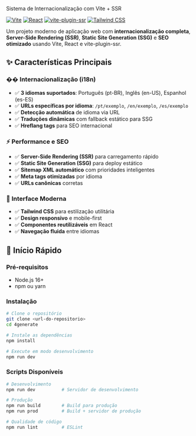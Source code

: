 Sistema de Internacionalização com Vite + SSR

[![Vite](https://img.shields.io/badge/Vite-4.5.14-646CFF?style=flat-square&logo=vite)](https://vitejs.dev/)
[![React](https://img.shields.io/badge/React-18.2.0-61DAFB?style=flat-square&logo=react)](https://reactjs.org/)
[![vite-plugin-ssr](https://img.shields.io/badge/vite--plugin--ssr-0.4.142-FF6B6B?style=flat-square)](https://vite-plugin-ssr.com/)
[![Tailwind CSS](https://img.shields.io/badge/Tailwind_CSS-3.4.17-38B2AC?style=flat-square&logo=tailwind-css)](https://tailwindcss.com/)

Um projeto moderno de aplicação web com **internacionalização completa**, **Server-Side Rendering (SSR)**, **Static Site Generation (SSG)** e **SEO otimizado** usando Vite, React e vite-plugin-ssr.

## ✨ Características Principais

### �� **Internacionalização (i18n)**
- ✅ **3 idiomas suportados**: Português (pt-BR), Inglês (en-US), Espanhol (es-ES)
- ✅ **URLs específicas por idioma**: `/pt/exemplo`, `/en/exemplo`, `/es/exemplo`
- ✅ **Detecção automática** de idioma via URL
- ✅ **Traduções dinâmicas** com fallback estático para SSG
- ✅ **Hreflang tags** para SEO internacional

### ⚡ **Performance e SEO**
- ✅ **Server-Side Rendering (SSR)** para carregamento rápido
- ✅ **Static Site Generation (SSG)** para deploy estático
- ✅ **Sitemap XML automático** com prioridades inteligentes
- ✅ **Meta tags otimizadas** por idioma
- ✅ **URLs canônicas** corretas

### 🎨 **Interface Moderna**
- ✅ **Tailwind CSS** para estilização utilitária
- ✅ **Design responsivo** e mobile-first
- ✅ **Componentes reutilizáveis** em React
- ✅ **Navegação fluida** entre idiomas

## 🚀 Início Rápido

### Pré-requisitos
- Node.js 16+
- npm ou yarn

### Instalação

```bash
# Clone o repositório
git clone <url-do-repositorio>
cd 4generate

# Instale as dependências
npm install

# Execute em modo desenvolvimento
npm run dev
```

### Scripts Disponíveis

```bash
# Desenvolvimento
npm run dev          # Servidor de desenvolvimento

# Produção
npm run build        # Build para produção
npm run prod         # Build + servidor de produção

# Qualidade de código
npm run lint         # ESLint
```